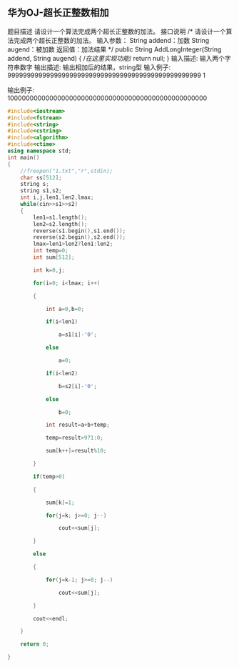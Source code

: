 ## 华为OJ-超长正整数相加

题目描述
请设计一个算法完成两个超长正整数的加法。
接口说明
 /* 请设计一个算法完成两个超长正整数的加法。 输入参数： String addend：加数 String augend：被加数 返回值：加法结果 */
 public String AddLongInteger(String addend, String augend) {     /*在这里实现功能*/
  return null;      }
输入描述:
输入两个字符串数字
输出描述:
输出相加后的结果，string型
输入例子:
99999999999999999999999999999999999999999999999999
1

输出例子:
100000000000000000000000000000000000000000000000000

```C++
#include<iostream>
#include<fstream>
#include<string>
#include<cstring>
#include<algorithm>
#include<ctime>
using namespace std;
int main()
{
    //freopen("1.txt","r",stdin);
    char ss[512];
    string s;
    string s1,s2;
    int i,j,len1,len2,lmax;
    while(cin>>s1>>s2)
    {
        len1=s1.length();
        len2=s2.length();
        reverse(s1.begin(),s1.end());
        reverse(s2.begin(),s2.end());
        lmax=len1>len2?len1:len2;
        int temp=0;
        int sum[512];

        int k=0,j;

        for(i=0; i<lmax; i++)

        {

            int a=0,b=0;

            if(i<len1)

                a=s1[i]-'0';

            else

                a=0;

            if(i<len2)

                b=s2[i]-'0';

            else

                b=0;

            int result=a+b+temp;

            temp=result>9?1:0;

            sum[k++]=result%10;

        }

        if(temp>0)

        {

            sum[k]=1;

            for(j=k; j>=0; j--)

                cout<<sum[j];

        }

        else

        {

            for(j=k-1; j>=0; j--)

                cout<<sum[j];

        }

        cout<<endl;

    }

    return 0;

}

```

